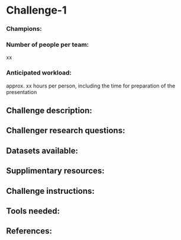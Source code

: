 # Challenge-1

### Champions:


### Number of people per team: 
xx


### Anticipated workload: 
approx. xx hours per person, including the time for preparation of the presentation



## Challenge description:



## Challenger research questions:



## Datasets available:



## Supplimentary resources:



## Challenge instructions:



## Tools needed:



## References: 



